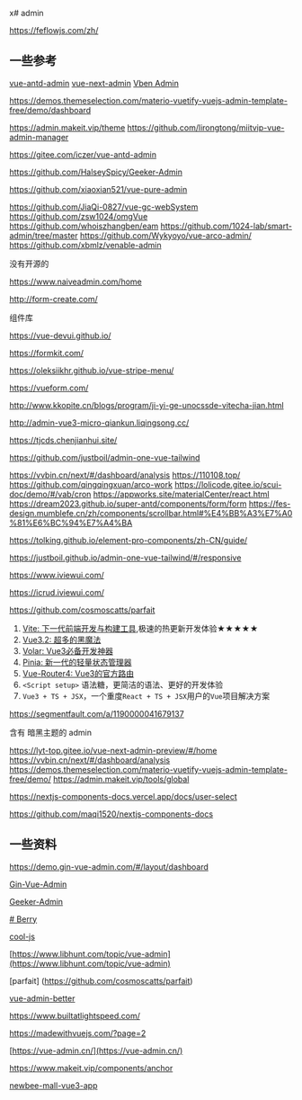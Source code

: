 x# admin

https://feflowjs.com/zh/

## 一些参考

[vue-antd-admin](https://gitee.com/gx12358/vue-antd-admin)
[vue-next-admin](https://gitee.com/lyt-top/vue-next-admin)
[Vben Admin](https://vvbin.cn/doc-next/)

https://demos.themeselection.com/materio-vuetify-vuejs-admin-template-free/demo/dashboard


https://admin.makeit.vip/theme
https://github.com/lirongtong/miitvip-vue-admin-manager


https://gitee.com/iczer/vue-antd-admin

https://github.com/HalseySpicy/Geeker-Admin

https://github.com/xiaoxian521/vue-pure-admin

https://github.com/JiaQi-0827/vue-gc-webSystem
https://github.com/zsw1024/omgVue
https://github.com/whoiszhangben/eam
https://github.com/1024-lab/smart-admin/tree/master
https://github.com/Wykyoyo/vue-arco-admin/
https://github.com/xbmlz/venable-admin





没有开源的

https://www.naiveadmin.com/home

http://form-create.com/



组件库

https://vue-devui.github.io/


https://formkit.com/

https://oleksiikhr.github.io/vue-stripe-menu/



https://vueform.com/



http://www.kkopite.cn/blogs/program/ji-yi-ge-unocssde-vitecha-jian.html




http://admin-vue3-micro-qiankun.liqingsong.cc/



https://tjcds.chenjianhui.site/


https://github.com/justboil/admin-one-vue-tailwind


https://vvbin.cn/next/#/dashboard/analysis
https://110108.top/
https://github.com/qingqingxuan/arco-work
https://lolicode.gitee.io/scui-doc/demo/#/vab/cron
https://appworks.site/materialCenter/react.html
https://dream2023.github.io/super-antd/components/form/form
https://fes-design.mumblefe.cn/zh/components/scrollbar.html#%E4%BB%A3%E7%A0%81%E6%BC%94%E7%A4%BA

https://tolking.github.io/element-pro-components/zh-CN/guide/

https://justboil.github.io/admin-one-vue-tailwind/#/responsive

https://www.iviewui.com/

https://icrud.iviewui.com/

https://github.com/cosmoscatts/parfait

1.  [Vite: 下一代前端开发与构建工具](https://link.segmentfault.com/?enc=%2FmLzFc4BjiBALxJaxkGh3g%3D%3D.5dXFvNm8bqFcPRfEGYzS7eIhBRbXOQ7tNUsQ8kPAJJs%3D),极速的热更新开发体验★★★★★
2.  [Vue3.2: 超多的黑魔法](https://link.segmentfault.com/?enc=%2BvhX8mc52T3JztEEilgfqQ%3D%3D.LI9H60abiit%2F1iDxf9hBC9l%2B7%2FQTVlNFWcY0SJ4Yhpk%3D)
3.  [Volar: Vue3必备开发神器](https://link.segmentfault.com/?enc=9zv99UYdIZ%2Bf93RPvEfIiw%3D%3D.8wViiNNMV7Mj8R8KqSbPzyZDBLB5D9Hcv%2FeqRc0pde7b1ChxaTnBTtitFU38svDb)
4.  [Pinia: 新一代的轻量状态管理器](https://link.segmentfault.com/?enc=Q3SRo3bmBdxcP76u8IXbdA%3D%3D.Yg%2FUCZpO6xdrd1RXyGBv51pXjHPzvH%2FsXiFWkxB6jtc%3D)
5.  [Vue-Router4: Vue3的官方路由](https://link.segmentfault.com/?enc=yEmTeeO0osUmecsAPFKJ8Q%3D%3D.weeqYOBBz5EQNOYU0wcjDN99YySsSUkW%2BC4uI9mMjSI%3D)
6.  `<Script setup>` 语法糖，更简洁的语法、更好的开发体验
7.  `Vue3 + TS + JSX`，一个重度`React + TS + JSX`用户的`Vue`项目解决方案

https://segmentfault.com/a/1190000041679137



含有 暗黑主题的 admin

https://lyt-top.gitee.io/vue-next-admin-preview/#/home
https://vvbin.cn/next/#/dashboard/analysis
https://demos.themeselection.com/materio-vuetify-vuejs-admin-template-free/demo/
https://admin.makeit.vip/tools/global


https://nextjs-components-docs.vercel.app/docs/user-select

https://github.com/maqi1520/nextjs-components-docs



## 一些资料

https://demo.gin-vue-admin.com/#/layout/dashboard

[Gin-Vue-Admin](https://www.gin-vue-admin.com/)

[Geeker-Admin](https://github.com/HalseySpicy/Geeker-Admin)

[# Berry](https://berrydashboard.io/vue/)

[cool-js](https://cool-js.com/)

[https://www.libhunt.com/topic/vue-admin](https://www.libhunt.com/topic/vue-admin)

[parfait] (https://github.com/cosmoscatts/parfait)

[vue-admin-better](https://github.com/chuzhixin/vue-admin-better)

https://www.builtatlightspeed.com/

https://madewithvuejs.com/?page=2


[https://vue-admin.cn/](https://vue-admin.cn/)


https://www.makeit.vip/components/anchor


[newbee-mall-vue3-app](https://github.com/newbee-ltd/newbee-mall-vue3-app)


